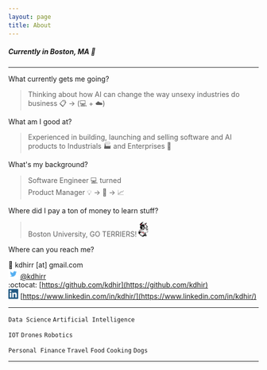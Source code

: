 ```yaml
---
layout: page
title: About
---
```


##### Currently in Boston, MA :pushpin:

- - - -

What currently gets me going?
> Thinking about how AI can change the way unsexy industries do  business :clipboard: -> (:computer: + :cloud:)

What am I good at? 
> Experienced in building, launching and selling software and AI products to Industrials :factory: and Enterprises :office:

What's my background? 
> Software Engineer :computer:  turned<br/> Product Manager :bulb: -> :wrench: -> :chart_with_upwards_trend:

Where did I pay a ton of money to learn stuff?
> Boston University, GO TERRIERS! ![alt text](assets/rhett.gif "Rhett")

Where can you reach me?

>
:email: kdhirr [at] gmail.com  
![alt text](assets/twitter.png "Twitter") [@kdhirr](https://twitter.com/kdhirr)  
:octocat: [https://github.com/kdhir](https://github.com/kdhir)  
![alt text](assets/linkedin-logo-copy.png "LinkedIn") [https://www.linkedin.com/in/kdhir/](https://www.linkedin.com/in/kdhir/)  

- - - -

`Data Science` `Artificial Intelligence` 

`IOT` `Drones` `Robotics`

`Personal Finance` `Travel` `Food` `Cooking` `Dogs`

- - - -
